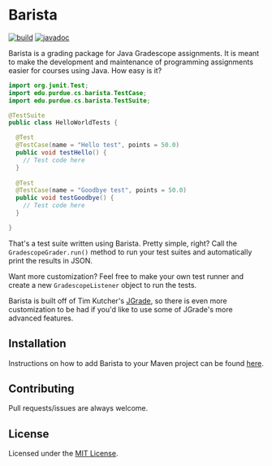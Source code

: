 # Barista

[![build](https://img.shields.io/github/workflow/status/purduecsbridge/barista/Deploy/main)](https://github.com/purduecsbridge/barista/actions?query=workflow%3A%22Deploy%22+branch%3Amain)
[![javadoc](https://img.shields.io/badge/docs-javadoc-blue)](https://purduecsbridge.github.io/barista)

Barista is a grading package for Java Gradescope assignments. It is meant to make the development and maintenance of programming assignments easier for courses using Java. How easy is it?

```java
import org.junit.Test;
import edu.purdue.cs.barista.TestCase;
import edu.purdue.cs.barista.TestSuite;

@TestSuite
public class HelloWorldTests {

  @Test
  @TestCase(name = "Hello test", points = 50.0)
  public void testHello() {
    // Test code here
  }
  
  @Test
  @TestCase(name = "Goodbye test", points = 50.0)
  public void testGoodbye() {
    // Test code here
  }

}
```

That's a test suite written using Barista. Pretty simple, right? Call the `GradescopeGrader.run()` method to run your test suites and automatically print the results in JSON.

Want more customization? Feel free to make your own test runner and create a new `GradescopeListener` object to run the tests.

Barista is built off of Tim Kutcher's [JGrade](https://github.com/tkutcher/jgrade), so there is even more customization to be had if you'd like to use some of JGrade's more advanced features.

## Installation
Instructions on how to add Barista to your Maven project can be found [here](https://github.com/purduecsbridge/barista/packages/).

## Contributing
Pull requests/issues are always welcome.

## License
Licensed under the [MIT License](LICENSE).
